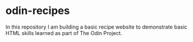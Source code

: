 # odin-recipes
In this repository I am building a basic recipe website to demonstrate basic HTML skills learned as part of The Odin Project.